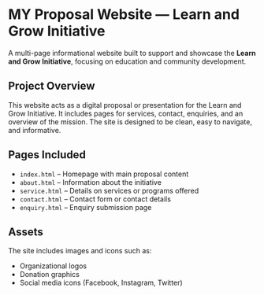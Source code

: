 # MY Proposal Website — Learn and Grow Initiative

A multi-page informational website built to support and showcase the **Learn and Grow Initiative**, focusing on education and community development.

## Project Overview

This website acts as a digital proposal or presentation for the Learn and Grow Initiative. It includes pages for services, contact, enquiries, and an overview of the mission. The site is designed to be clean, easy to navigate, and informative.

## Pages Included

- `index.html` – Homepage with main proposal content
- `about.html` – Information about the initiative
- `service.html` – Details on services or programs offered
- `contact.html` – Contact form or contact details
- `enquiry.html` – Enquiry submission page

## Assets

The site includes images and icons such as:
- Organizational logos
- Donation graphics
- Social media icons (Facebook, Instagram, Twitter)


  


